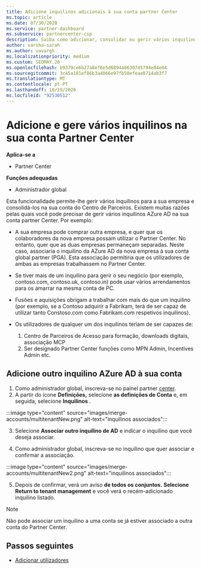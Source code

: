 ```yaml
---
title: Adicione inquilinos adicionais à sua conta partner Center
ms.topic: article
ms.date: 07/30/2020
ms.service: partner-dashboard
ms.subservice: partnercenter-csp
description: Saiba como adicionar, consolidar ou gerir vários inquilinos AZure AD na sua conta partner Center. Saiba também sobre algumas das razões pelas quais poderá querer fazê-lo.
author: varsha-sarah
ms.author: vavargh
ms.localizationpriority: medium
ms.custom: SEOMAY.20
ms.openlocfilehash: b9379ce6b27a8ef6e5d6894a0630745794e04e04
ms.sourcegitcommit: 3c45a181ef86b3a4866e97fb50efeae8714ab3f7
ms.translationtype: MT
ms.contentlocale: pt-PT
ms.lasthandoff: 10/19/2020
ms.locfileid: "92530512"
---
```

# <a name="add-and-manage-multiple-tenants-in-your-partner-center-account"></a>Adicione e gere vários inquilinos na sua conta Partner Center

**Aplica-se a**

- Partner Center

**Funções adequadas**

- Administrador global

Esta funcionalidade permite-lhe gerir vários inquilinos para a sua empresa e consolidá-los na sua conta do Centro de Parceiros. Existem muitas razões pelas quais você pode precisar de gerir vários inquilinos AZure AD na sua conta partner Center. Por exemplo:

- A sua empresa pode comprar outra empresa, e quer que os colaboradores da nova empresa possam utilizar o Partner Center. No entanto, quer que as duas empresas permaneçam separadas. Neste caso, associaria o inquilino da AZure AD da nova empresa à sua conta global partner (PGA). Esta associação permitiria que os utilizadores de ambas as empresas trabalhassem no Partner Center.

- Se tiver mais de um inquilino para gerir o seu negócio (por exemplo, contoso.com, contoso.uk, contoso.in) pode usar vários arrendamentos para os amarrar na mesma conta de PC.

- Fusões e aquisições obrigam a trabalhar com mais do que um inquilino (por exemplo, se a Contoso adquirir a Fabrikam, terá de ser capaz de utilizar tanto Constoso.com como Fabrikam.com respetivos inquilinos).

- Os utilizadores de qualquer um dos inquilinos teriam de ser capazes de:
    1.  Centro de Parceiros de Acesso para formação, downloads digitais, associação MCP
    2.  Ser designado Partner Center funções como MPN Admin, Incentives Admin etc.


## <a name="add-another-azure-ad-tenant-to-your-account"></a>Adicione outro inquilino AZure AD à sua conta

1. Como administrador global, inscreva-se no painel partner [center](https://partner.microsoft.com/dashboard).
1. A partir do ícone **Definições,** selecione **as definições de Conta** e, em seguida, selecione **Inquilinos** .
 
:::image type="content" source="images/merge-accounts/multitenantNew.png" alt-text="inquilinos associados"::: 

3. Selecione **Associar outro inquilino de AD** e indicar o inquilino que você deseja associar.

1. Como administrador global, inscreva-se no inquilino que quer associar e confirmar a associação. 

:::image type="content" source="images/merge-accounts/multitenantNew2.png" alt-text="inquilinos associados"::: 

5. Depois de confirmar, verá um aviso **de todos os conjuntos.**  **Selecione Return to tenant management** e você verá o recém-adicionado inquilino listado. 
 

>[!NOTE]
>Não pode associar um inquilino a uma conta se já estiver associado a outra conta do Partner Center.

 
## <a name="next-steps"></a>Passos seguintes

- [Adicionar utilizadores](create-user-accounts-and-set-permissions.md)
